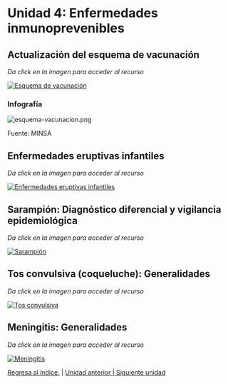 <html>
<head>
<title>Unidad 3: Principales síndromes e infecciones</title>
</head>
<body>

# Unidad 4: Enfermedades inmunoprevenibles 
## Actualización del esquema de vacunación 
_Da click en la imagen para acceder al recurso_

[![Esquema de vacunación](https://img.youtube.com/vi/3Have7Hsjq8/0.jpg)](https://www.youtube.com/watch?v=3Have7Hsjq8)

### Infografía 
![esquema-vacunacion.png](esquema-vacunacion.png)

Fuente: MINSA

## Enfermedades eruptivas infantiles 
_Da click en la imagen para acceder al recurso_

[![Enfermedades eruptivas infantiles](https://img.youtube.com/vi/kPnkDPnPr1o/0.jpg)](https://www.youtube.com/watch?v=kPnkDPnPr1o)

## Sarampión: Diagnóstico diferencial y vigilancia epidemiológica 
_Da click en la imagen para acceder al recurso_

[![Sarampión](https://img.youtube.com/vi/TLb-6tLU18U/0.jpg)](https://www.youtube.com/watch?v=TLb-6tLU18U)

## Tos convulsiva (coqueluche): Generalidades
_Da click en la imagen para acceder al recurso_

[![Tos convulsiva](https://img.youtube.com/vi/6KHdKsfiCF4/0.jpg)](https://www.youtube.com/watch?v=6KHdKsfiCF4)

## Meningitis: Generalidades 
_Da click en la imagen para acceder al recurso_

[![Meningitis](https://img.youtube.com/vi/lTtaidsGi88/0.jpg)](https://www.youtube.com/watch?v=lTtaidsGi88)

<p><a href="index.html">Regresa al índice.</a> | <a href="u3.html">Unidad anterior | <a href="u5.html">Siguiente unidad</a></p>

</body>
</html>
